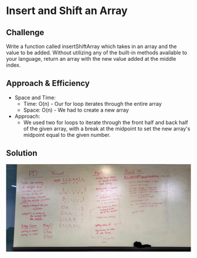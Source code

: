 # Insert and Shift an Array

## Challenge
Write a function called insertShiftArray which takes in an array and the value to be added. Without utilizing any of the built-in methods available to your language, return an array with the new value added at the middle index.

## Approach & Efficiency
- Space and Time:
	- Time: O(n) - Our for loop iterates through the entire array
	- Space: O(n) - We had to create a new array
- Approach:
	- We used two for loops to iterate through the front half and back half of the given array, with a break at the midpoint to set the new array's midpoint equal to the given number.

## Solution

![Whiteboard](../../Assets/whiteboard_02.jpg)
